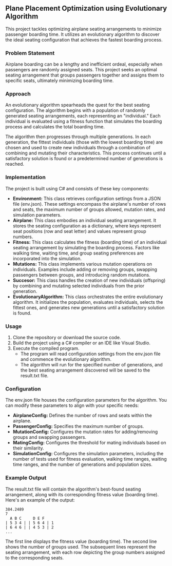 ## Plane Placement Optimization using Evolutionary Algorithm

This project tackles optimizing airplane seating arrangements to minimize passenger boarding time. It utilizes an evolutionary algorithm to discover the ideal seating configuration that achieves the fastest boarding process.

### Problem Statement

Airplane boarding can be a lengthy and inefficient ordeal, especially when passengers are randomly assigned seats. This project seeks an optimal seating arrangement that groups passengers together and assigns them to specific seats, ultimately minimizing boarding time.

### Approach

An evolutionary algorithm spearheads the quest for the best seating configuration. The algorithm begins with a population of randomly generated seating arrangements, each representing an "individual." Each individual is evaluated using a fitness function that simulates the boarding process and calculates the total boarding time.

The algorithm then progresses through multiple generations. In each generation, the fittest individuals (those with the lowest boarding time) are chosen and used to create new individuals through a combination of combining and mutating their characteristics. This process continues until a satisfactory solution is found or a predetermined number of generations is reached.

### Implementation

The project is built using C# and consists of these key components:

* **Environment:** This class retrieves configuration settings from a JSON file (env.json). These settings encompass the airplane's number of rows and seats, the maximum number of groups allowed, mutation rates, and simulation parameters.
* **Airplane:** This class embodies an individual seating arrangement. It stores the seating configuration as a dictionary, where keys represent seat positions (row and seat letter) and values represent group numbers.
* **Fitness:** This class calculates the fitness (boarding time) of an individual seating arrangement by simulating the boarding process. Factors like walking time, waiting time, and group seating preferences are incorporated into the simulation.
* **Mutations:** This class implements various mutation operations on individuals. Examples include adding or removing groups, swapping passengers between groups, and introducing random mutations.
* **Succesor:** This class handles the creation of new individuals (offspring) by combining and mutating selected individuals from the prior generation. 
* **EvolutionaryAlgorithm:** This class orchestrates the entire evolutionary algorithm. It initializes the population, evaluates individuals, selects the fittest ones, and generates new generations until a satisfactory solution is found.

### Usage

1. Clone the repository or download the source code.
2. Build the project using a C# compiler or an IDE like Visual Studio.
3. Execute the compiled program.
   - The program will read configuration settings from the env.json file and commence the evolutionary algorithm.
   - The algorithm will run for the specified number of generations, and the best seating arrangement discovered will be saved to the result.txt file.

### Configuration

The env.json file houses the configuration parameters for the algorithm. You can modify these parameters to align with your specific needs:

* **AirplaneConfig:** Defines the number of rows and seats within the airplane.
* **PassengerConfig:** Specifies the maximum number of groups.
* **MutationConfig:** Configures the mutation rates for adding/removing groups and swapping passengers.
* **MatingConfig:** Configures the threshold for mating individuals based on their similarity.
* **SimulationConfig:** Configures the simulation parameters, including the number of tests used for fitness evaluation, walking time ranges, waiting time ranges, and the number of generations and population sizes.

### Example Output

The result.txt file will contain the algorithm's best-found seating arrangement, along with its corresponding fitness value (boarding time). Here's an example of the output:

```
384.2489
7
  A B C     D E F  
| 5 3 4 | | 5 6 4 | 1
| 6 4 6 | | 4 5 3 | 2
...
```

The first line displays the fitness value (boarding time). The second line shows the number of groups used. The subsequent lines represent the seating arrangement, with each row depicting the group numbers assigned to the corresponding seats.
